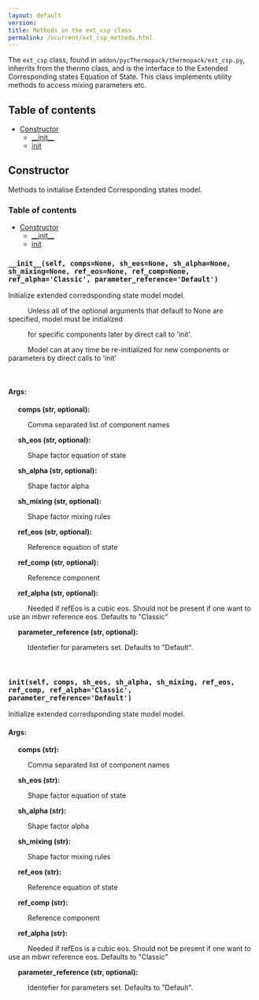 ```yaml
---
layout: default
version: 
title: Methods in the ext_csp class
permalink: /vcurrent/ext_csp_methods.html
---
```


<!--- 
Generated at: 2023-09-28T21:06:29.071574
This is an auto-generated file, generated using the script at thermopack/addon/pyUtils/docs/markdown_from_docstrings.py
The file is created by parsing the docstrings of the methods in the 
ext_csp class. For instructions on how to use the parser routines, see the
file thermopack/addon/pyUtils/docs/markdown_from_docstrings.py--->

The `ext_csp` class, found in `addon/pycThermopack/thermopack/ext_csp.py`, inherrits from the thermo class, and  is the interface to the 
Extended Corresponding states Equation of State. This class implements utility methods to access mixing parameters etc.

## Table of contents
  * [Constructor](#constructor)
    * [\_\_init\_\_](#__init__self-compsnone-sh_eosnone-sh_alphanone-sh_mixingnone-ref_eosnone-ref_compnone-ref_alphaclassic-parameter_referencedefault)
    * [init](#initself-comps-sh_eos-sh_alpha-sh_mixing-ref_eos-ref_comp-ref_alphaclassic-parameter_referencedefault)

## Constructor

Methods to initialise Extended Corresponding states model.

### Table of contents
  * [Constructor](#constructor)
    * [\_\_init\_\_](#__init__self-compsnone-sh_eosnone-sh_alphanone-sh_mixingnone-ref_eosnone-ref_compnone-ref_alphaclassic-parameter_referencedefault)
    * [init](#initself-comps-sh_eos-sh_alpha-sh_mixing-ref_eos-ref_comp-ref_alphaclassic-parameter_referencedefault)


### `__init__(self, comps=None, sh_eos=None, sh_alpha=None, sh_mixing=None, ref_eos=None, ref_comp=None, ref_alpha='Classic', parameter_reference='Default')`
Initialize extended corredsponding state model model.

&nbsp;&nbsp;&nbsp;&nbsp; &nbsp;&nbsp;&nbsp;&nbsp; Unless all of the optional arguments that default to None are specified, model must be initialized

&nbsp;&nbsp;&nbsp;&nbsp; &nbsp;&nbsp;&nbsp;&nbsp; for specific components later by direct call to 'init'.

&nbsp;&nbsp;&nbsp;&nbsp; &nbsp;&nbsp;&nbsp;&nbsp; Model can at any time be re-initialized for new components or parameters by direct calls to 'init'

&nbsp;&nbsp;&nbsp;&nbsp; &nbsp;&nbsp;&nbsp;&nbsp; 

#### Args:

&nbsp;&nbsp;&nbsp;&nbsp; **comps (str, optional):** 

&nbsp;&nbsp;&nbsp;&nbsp; &nbsp;&nbsp;&nbsp;&nbsp;  Comma separated list of component names

&nbsp;&nbsp;&nbsp;&nbsp; **sh_eos (str, optional):** 

&nbsp;&nbsp;&nbsp;&nbsp; &nbsp;&nbsp;&nbsp;&nbsp;  Shape factor equation of state

&nbsp;&nbsp;&nbsp;&nbsp; **sh_alpha (str, optional):** 

&nbsp;&nbsp;&nbsp;&nbsp; &nbsp;&nbsp;&nbsp;&nbsp;  Shape factor alpha

&nbsp;&nbsp;&nbsp;&nbsp; **sh_mixing (str, optional):** 

&nbsp;&nbsp;&nbsp;&nbsp; &nbsp;&nbsp;&nbsp;&nbsp;  Shape factor mixing rules

&nbsp;&nbsp;&nbsp;&nbsp; **ref_eos (str, optional):** 

&nbsp;&nbsp;&nbsp;&nbsp; &nbsp;&nbsp;&nbsp;&nbsp;  Reference equation of state

&nbsp;&nbsp;&nbsp;&nbsp; **ref_comp (str, optional):** 

&nbsp;&nbsp;&nbsp;&nbsp; &nbsp;&nbsp;&nbsp;&nbsp;  Reference component

&nbsp;&nbsp;&nbsp;&nbsp; **ref_alpha (str, optional):** 

&nbsp;&nbsp;&nbsp;&nbsp; &nbsp;&nbsp;&nbsp;&nbsp;  Needed if refEos is a cubic eos. Should not be present if one want to use an mbwr reference eos. Defaults to "Classic"

&nbsp;&nbsp;&nbsp;&nbsp; **parameter_reference (str, optional):** 

&nbsp;&nbsp;&nbsp;&nbsp; &nbsp;&nbsp;&nbsp;&nbsp;  Identefier for parameters set. Defaults to "Default".

&nbsp;&nbsp;&nbsp;&nbsp; &nbsp;&nbsp;&nbsp;&nbsp; 

### `init(self, comps, sh_eos, sh_alpha, sh_mixing, ref_eos, ref_comp, ref_alpha='Classic', parameter_reference='Default')`
Initialize extended corredsponding state model model.

#### Args:

&nbsp;&nbsp;&nbsp;&nbsp; **comps (str):** 

&nbsp;&nbsp;&nbsp;&nbsp; &nbsp;&nbsp;&nbsp;&nbsp;  Comma separated list of component names

&nbsp;&nbsp;&nbsp;&nbsp; **sh_eos (str):** 

&nbsp;&nbsp;&nbsp;&nbsp; &nbsp;&nbsp;&nbsp;&nbsp;  Shape factor equation of state

&nbsp;&nbsp;&nbsp;&nbsp; **sh_alpha (str):** 

&nbsp;&nbsp;&nbsp;&nbsp; &nbsp;&nbsp;&nbsp;&nbsp;  Shape factor alpha

&nbsp;&nbsp;&nbsp;&nbsp; **sh_mixing (str):** 

&nbsp;&nbsp;&nbsp;&nbsp; &nbsp;&nbsp;&nbsp;&nbsp;  Shape factor mixing rules

&nbsp;&nbsp;&nbsp;&nbsp; **ref_eos (str):** 

&nbsp;&nbsp;&nbsp;&nbsp; &nbsp;&nbsp;&nbsp;&nbsp;  Reference equation of state

&nbsp;&nbsp;&nbsp;&nbsp; **ref_comp (str):** 

&nbsp;&nbsp;&nbsp;&nbsp; &nbsp;&nbsp;&nbsp;&nbsp;  Reference component

&nbsp;&nbsp;&nbsp;&nbsp; **ref_alpha (str):** 

&nbsp;&nbsp;&nbsp;&nbsp; &nbsp;&nbsp;&nbsp;&nbsp;  Needed if refEos is a cubic eos. Should not be present if one want to use an mbwr reference eos. Defaults to "Classic"

&nbsp;&nbsp;&nbsp;&nbsp; **parameter_reference (str, optional):** 

&nbsp;&nbsp;&nbsp;&nbsp; &nbsp;&nbsp;&nbsp;&nbsp;  Identefier for parameters set. Defaults to "Default".

&nbsp;&nbsp;&nbsp;&nbsp; &nbsp;&nbsp;&nbsp;&nbsp; 

